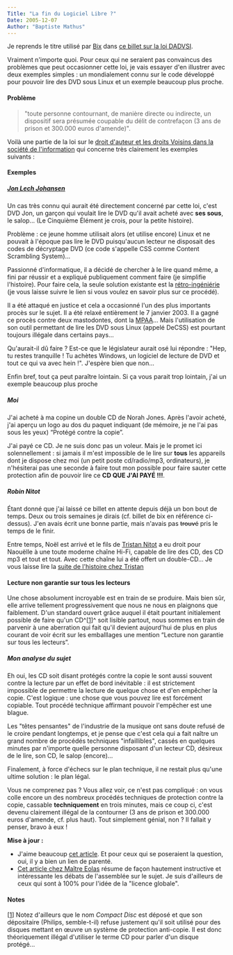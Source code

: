 ```yaml
---
Title: "La fin du Logiciel Libre ?"
Date: 2005-12-07
Author: "Baptiste Mathus"
---
```




Je reprends le titre utilisé par [Bix](http://bix.enix.org) dans [ce
billet sur la loi
DADVSI](http://bix.enix.org/index.php/2005/12/06/858-fin-des-logiciels-libres).

Vraiment n'importe quoi. Pour ceux qui ne seraient pas convaincus des
problèmes que peut occasionner cette loi, je vais essayer d'en illustrer
avec deux exemples simples : un mondialement connu sur le code développé
pour pouvoir lire des DVD sous Linux et un exemple beaucoup plus proche.

#### Problème

> "toute personne contournant, de manière directe ou indirecte, un
> dispositif sera présumée coupable du délit de contrefaçon (3 ans de
> prison et 300.000 euros d'amende)".

Voilà une partie de la loi sur le [droit d'auteur et les droits Voisins
dans la société de
l'information](droit%20d'auteur%20et%20les%20droits%20Voisins%20dans%20la%20société%20de%20l'information)
qui concerne très clairement les exemples suivants :

#### Exemples

##### [Jon Lech Johansen](http://fr.wikipedia.org/wiki/Jon_Lech_Johansen "DVD Jon")

Un cas très connu qui aurait été directement concerné par cette loi,
c'est DVD Jon, un garçon qui voulait lire le DVD qu'il avait acheté avec
**ses sous**, le salop... (Le Cinquième Élément je crois, pour la petite
histoire).

Problème : ce jeune homme utilisait alors (et utilise encore) Linux et
ne pouvait à l'époque pas lire le DVD puisqu'aucun lecteur ne disposait
des codes de décryptage DVD (ce code s'appelle CSS comme Content
Scrambling System)...

Passionné d'informatique, il a décidé de chercher à le lire quand même,
a fini par réussir et a expliqué publiquement comment faire (je
simplifie l'histoire). Pour faire cela, la seule solution existante est
la
[rétro-ingéniérie](http://fr.wikipedia.org/wiki/R%C3%A9tro-ing%C3%A9nierie "Reverse Engineering")
(je vous laisse suivre le lien si vous voulez en savoir plus sur ce
procédé).

Il a été attaqué en justice et cela a occasionné l'un des plus
importants procès sur le sujet. Il a été relaxé entièrement le 7 janvier
2003. Il a gagné ce procès contre deux mastodontes, dont la
[MPAA](http://fr.wikipedia.org/wiki/Motion_Picture_Association_of_America "Motion Picture Association of America")...
Mais l'utilisation de son outil permettant de lire les DVD sous Linux
(appelé DeCSS) est pourtant toujours illégale dans certains pays...

Qu'aurait-il dû faire ? Est-ce que le législateur aurait osé lui
répondre : "Hep, tu restes tranquille ! Tu achètes Windows, un logiciel
de lecture de DVD et tout ce qui va avec hein !". J'espère bien que
non...

Enfin bref, tout ça peut paraître lointain. Si ça vous parait trop
lointain, j'ai un exemple beaucoup plus proche

##### Moi

J'ai acheté à ma copine un double CD de Norah Jones. Après l'avoir
acheté, j'ai aperçu un logo au dos du paquet indiquant (de mémoire, je
ne l'ai pas sous les yeux) “Protégé contre la copie”.

J'ai payé ce CD. Je ne suis donc pas un voleur. Mais je le promet ici
solennellement : si jamais il m'est impossible de le lire sur **tous**
les appareils dont je dispose chez moi (un petit poste cd/radio/mp3,
ordinateurs), je n'hésiterai pas une seconde à faire tout mon possible
pour faire sauter cette protection afin de pouvoir lire ce **CD QUE J'AI
PAYÉ !!!**.

##### Robin Nitot

Étant donné que j'ai laissé ce billet en attente depuis déjà un bon bout
de temps. Deux ou trois semaines je dirais (cf. billet de bix en
référence ci-dessus). J'en avais écrit une bonne partie, mais n'avais
pas ~~trouvé~~ pris le temps de le finir.

Entre temps, Noël est arrivé et le fils de [Tristan
Nitot](http://standblog.org) a eu droit pour Naouëlle à une toute
moderne chaîne Hi-Fi, capable de lire des CD, des CD mp3 et tout et
tout. Avec cette chaîne lui a été offert un double-CD... Je vous laisse
lire la [suite de l'histoire chez
Tristan](http://standblog.org/blog/2005/12/27/93114573-les-majors-du-disque-vous-souhaitent-un-joyeux-noel)

#### Lecture non garantie sur tous les lecteurs

Une chose absolument incroyable est en train de se produire. Mais bien
sûr, elle arrive tellement progressivement que nous ne nous en plaignons
que faiblement. D'un standard ouvert grâce auquel il était pourtant
initialement possible de faire qu'un CD^[[1](#pnote-208-1)]^ soit
lisible partout, nous sommes en train de parvenir à une aberration qui
fait qu'il devient aujourd'hui de plus en plus courant de voir écrit sur
les emballlages une mention “Lecture non garantie sur tous les
lecteurs”.

##### Mon analyse du sujet

Eh oui, les CD soit disant protégés contre la copie le sont aussi
souvent contre la lecture par un effet de bord inévitable : il est
strictement impossible de permettre la lecture de quelque chose et d'en
empêcher la copie. C'est logique : une chose que vous pouvez lire est
forcément copiable. Tout procédé technique affirmant pouvoir l'empêcher
est une blague.

Les "têtes pensantes" de l'industrie de la musique ont sans doute refusé
de le croire pendant longtemps, et je pense que c'est cela qui a fait
naître un grand nombre de procédés techniques "infaillibles", cassés en
quelques minutes par n'importe quelle personne disposant d'un lecteur
CD, désireux de le lire, son CD, le salop (encore)...

Finalement, à force d'échecs sur le plan technique, il ne restait plus
qu'une ultime solution : le plan légal.

Vous ne comprenez pas ? Vous allez voir, ce n'est pas compliqué : on
vous colle encore un des nombreux procédés techniques de protection
contre la copie, cassable **techniquement** en trois minutes, mais ce
coup ci, c'est devenu clairement illégal de la contourner (3 ans de
prison et 300.000 euros d'amende, cf. plus haut). Tout simplement
génial, non ? Il fallait y penser, bravo à eux !

**Mise à jour :**

-   J'aime beaucoup [cet
    article](http://www.01net.com/article/298899.html). Et pour ceux qui
    se poseraient la question, oui, il y a bien un lien de parenté.
-   [Cet article chez Maître
    Eolas](http://maitre.eolas.free.fr/journal/index.php?2005/12/22/258-le-dadvsi-code-2-le-p2p-de-sion)
    résume de façon hautement instructive et intéressante les débats de
    l'assemblée sur le sujet. Je suis d'ailleurs de ceux qui sont à 100%
    pour l'idée de la "licence globale".

#### Notes

[[1](#rev-pnote-208-1)] Notez d'ailleurs que le nom *Compact Disc* est
déposé et que son dépositaire (Philips, semble-t-il) refuse justement
qu'il soit utilisé pour des disques mettant en œuvre un système de
protection anti-copie. Il est donc théoriquement illégal d'utiliser le
terme CD pour parler d'un disque protégé...

